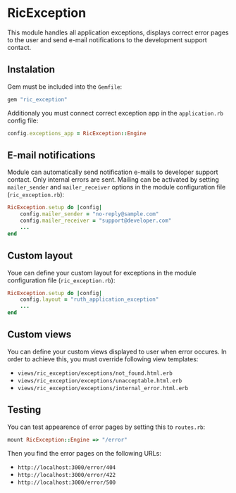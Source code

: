 # RicException

This module handles all application exceptions, displays correct error pages to the user and send e-mail notifications to the development support contact.

## Instalation

Gem must be included into the `Gemfile`:

```ruby
gem "ric_exception"
```

Additionaly you must connect correct exception app in the `application.rb` config file:

```ruby
config.exceptions_app = RicException::Engine
```

## E-mail notifications

Module can automatically send notification e-mails to developer support contact. Only internal errors are sent. Mailing can be activated by setting `mailer_sender` and `mailer_receiver` options in the module configuration file (`ric_exception.rb`):

```ruby
RicException.setup do |config|
    config.mailer_sender = "no-reply@sample.com"
    config.mailer_receiver = "support@developer.com"
    ...
end
```

## Custom layout

Youe can define your custom layout for exceptions in the module configuration file (`ric_exception.rb`):

```ruby
RicException.setup do |config|
    config.layout = "ruth_application_exception"
    ...
end
```

## Custom views

You can define your custom views displayed to user when error occures. In order to achieve this, you must override following view templates:

- `views/ric_exception/exceptions/not_found.html.erb`
- `views/ric_exception/exceptions/unacceptable.html.erb`
- `views/ric_exception/exceptions/internal_error.html.erb`

## Testing

You can test appearence of error pages by setting this to `routes.rb`:

```ruby
mount RicException::Engine => "/error"
```

Then you find the error pages on the following URLs:
- `http://localhost:3000/error/404`
- `http://localhost:3000/error/422`
- `http://localhost:3000/error/500`

